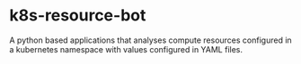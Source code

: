 # k8s-resource-bot
A python based applications that analyses compute resources configured in a kubernetes namespace with values configured in YAML files.
